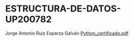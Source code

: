 # ESTRUCTURA-DE-DATOS-UP200782
Jorge Antonio Ruiz Esparza Galván
[Python_certificado.pdf](https://github.com/up200782/ESTRUCTURA-DE-DATOS-UP200782/files/10715601/Python_certificado.pdf)
